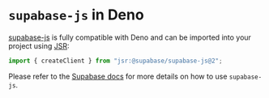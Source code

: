 # `supabase-js` in Deno

[supabase-js](https://supabase.com/docs/reference/javascript/installing#use-at-runtime-in-deno) is fully compatible with Deno and can be imported into your project using [JSR](https://jsr.io/):

```ts
import { createClient } from "jsr:@supabase/supabase-js@2";
```

Please refer to the [Supabase docs](https://supabase.com/docs/reference/javascript/installing#use-at-runtime-in-deno) for more details on how to use `supabase-js`.
